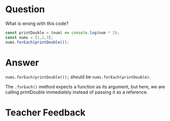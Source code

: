 # Question
What is wrong with this code?

```js
const printDouble = (num) => console.log(num * 2);
const nums = [1,2,3];
nums.forEach(printDouble());
```

# Answer
```nums.forEach(printDouble());``` should be ```nums.forEach(printDouble)```. 

The ```.forEach()``` method expects a function as its argument, but here, we are calling printDouble immediately instead of passing it as a reference.  

# Teacher Feedback
